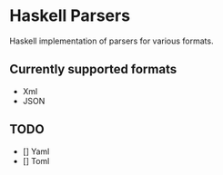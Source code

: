 # Haskell Parsers

Haskell implementation of parsers for various formats.

## Currently supported formats
- Xml
- JSON

## TODO
- [] Yaml
- [] Toml
